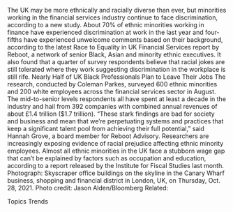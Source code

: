 The UK may be more ethnically and racially diverse than ever, but minorities working in the financial services industry continue to face discrimination, according to a new study.
About 70% of ethnic minorities working in finance have experienced discrimination at work in the last year and four-fifths have experienced unwelcome comments based on their background, according to the latest Race to Equality in UK Financial Services report by Reboot, a network of senior Black, Asian and minority ethnic executives.
It also found that a quarter of survey respondents believe that racial jokes are still tolerated where they work suggesting discrimination in the workplace is still rife.
Nearly Half of UK Black Professionals Plan to Leave Their Jobs
The research, conducted by Coleman Parkes, surveyed 600 ethnic minorities and 200 white employees across the financial services sector in August. The mid-to-senior levels respondents all have spent at least a decade in the industry and hail from 392 companies with combined annual revenues of about £1.4 trillion ($1.7 trillion).
“These stark findings are bad for society and business and mean that we’re perpetuating systems and practices that keep a significant talent pool from achieving their full potential,” said Hannah Grove, a board member for Reboot Advisory.
Researchers are increasingly exposing evidence of racial prejudice affecting ethnic minority employees. Almost all ethnic minorities in the UK face a stubborn wage gap that can’t be explained by factors such as occupation and education, according to a report released by the Institute for Fiscal Studies last month.
Photograph: Skyscraper office buildings on the skyline in the Canary Wharf business, shopping and financial district in London, UK, on Thursday, Oct. 28, 2021. Photo credit: Jason Alden/Bloomberg
Related:

Topics
Trends
